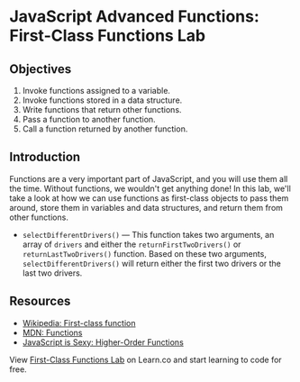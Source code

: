 # JavaScript Advanced Functions: First-Class Functions Lab

## Objectives
1. Invoke functions assigned to a variable.
2. Invoke functions stored in a data structure.
3. Write functions that return other functions.
4. Pass a function to another function.
5. Call a function returned by another function.

## Introduction
Functions are a very important part of JavaScript, and you will use them all the time. Without functions, we wouldn't get anything done! In this lab, we'll take a look at how we can use functions as first-class objects to pass them around, store them in variables and data structures, and return them from other functions.

<!-- + `returnFirstTwoDrivers()` — Declare a variable with `const` that is assigned an anonymous function. The assigned function should accept an array of drivers as an argument and return the **first** two drivers in the array.
+ `returnLastTwoDrivers()` — Declare a variable with `const` that is assigned an anonymous function. The assigned function should accept an array of drivers as an argument and return the **last** two drivers in the array. -->
<!-- + `selectingDrivers` — This is an array containing two elements: the two functions that we previously defined (`returnFirstTwoDrivers()` and `returnLastTwoDrivers()`). -->
<!-- + `createFareMultiplier()` — This is a higher-order function that takes in one argument, an integer, and returns a function that will multiply a fare for a ride accordingly. If `createFareMultiplier()` receives an argument of `4`, it will return a function that takes in a fare as an argument and quadruples the fare. -->
<!-- + `fareDoubler()` — Declare a variable with `const` and assign a function returned by `createFareMultiplier()` to it. Invoke `createFareMultiplier()` in such a way that the new `fareDoubler()` function accepts a fare as its lone argument and doubles it. -->
<!-- + `fareTripler()` — Declare a variable with `const` and assign a function returned by `createFareMultiplier()` to it. Invoke `createFareMultiplier()` in such a way that the new `fareTripler()` function accepts a fare as its lone argument and triples it. -->
+ `selectDifferentDrivers()` — This function takes two arguments, an array of `drivers` and either the `returnFirstTwoDrivers()` or `returnLastTwoDrivers()` function. Based on these two arguments, `selectDifferentDrivers()` will return either the first two drivers or the last two drivers.

## Resources
- [Wikipedia: First-class function](https://en.wikipedia.org/wiki/First-class_function)
- [MDN: Functions](https://developer.mozilla.org/en-US/docs/Web/JavaScript/Reference/Functions)
- [JavaScript is Sexy: Higher-Order Functions](http://javascriptissexy.com/tag/higher-order-functions/)

<p class='util--hide'>View <a href='https://learn.co/lessons/js-advanced-functions-first-class-functions-lab'>First-Class Functions Lab</a> on Learn.co and start learning to code for free.</p>
